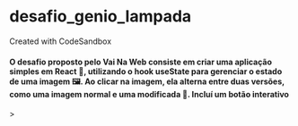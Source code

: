 # desafio_genio_lampada
Created with CodeSandbox


<h4>O desafio proposto pelo Vai Na Web consiste em criar uma aplicação simples em React 🎉, utilizando o hook useState para gerenciar o estado de uma imagem 🖼️. Ao clicar na imagem, ela alterna entre duas versões, como uma imagem normal e uma modificada 🔄. Incluí um botão interativo</h4>>
